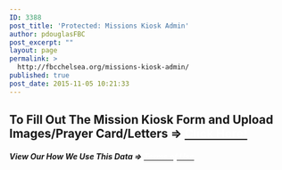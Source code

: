 ```yaml
---
ID: 3388
post_title: 'Protected: Missions Kiosk Admin'
author: pdouglasFBC
post_excerpt: ""
layout: page
permalink: >
  http://fbcchelsea.org/missions-kiosk-admin/
published: true
post_date: 2015-11-05 10:21:33
---
```

<div class="jumbotron">
<h2>To Fill Out The Mission Kiosk Form and Upload Images/Prayer Card/Letters &#8658; <a href="http://fbcchelsea.org/faith-baptist-church-mission-kiosk-form-submission/"><span style="color:#fff">Click Here!</span></a></h2>
</div>
<h5>View Our How We Use This Data &#8658; <a href="http://fbcchelsea.org/missions-kiosk-terms-of-use-documentation/"><span style="color:#fff">Terms of Use</span></a>